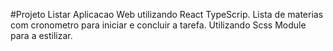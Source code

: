 #Projeto Listar
Aplicacao Web utilizando React TypeScrip. Lista de materias com cronometro para iniciar e concluir a tarefa. Utilizando Scss Module para a estilizar. 
